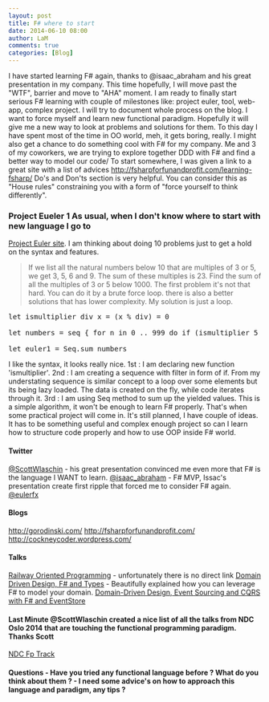 ```yaml
---
layout: post
title: F# where to start
date: 2014-06-10 08:00
author: LaM
comments: true
categories: [Blog]
---
```

<p>I have started learning F# again, thanks to @isaac_abraham and his great presentation in my company. This time hopefully, I will move past the "WTF", barrier and move to "AHA" moment. I am ready to finally start serious F# learning with couple of milestones like: project euler, tool, web-app, complex project. I will try to document whole process on the blog. I want to force myself and learn new functional paradigm. Hopefully it will give me a new way to look at problems and solutions for them. To this day I have spent most of the time in OO world, meh, it gets boring, really. I might also get a chance to do something cool with F# for my company. Me and 3 of my coworkers, we are trying to explore together DDD with F# and find a better way to model our code/ To start somewhere, I was given a link to a great site with a list of advices <a href="http://fsharpforfunandprofit.com/learning-fsharp/">http://fsharpforfunandprofit.com/learning-fsharp/</a> Do's and Don'ts section is very helpful. You can consider this as "House rules" constraining you with a form of "force yourself to think differently".</p>

<h3>Project Eueler 1 As usual, when I don't know where to start with new language I go to</h3>

<p><a href="https://projecteuler.net/">Project Euler site</a>. I am thinking about doing 10 problems just to get a hold on the syntax and features.</p>

<blockquote>
  <p>If we list all the natural numbers below 10 that are multiples of 3 or 5, we get 3, 5, 6 and 9. The sum of these multiples is 23. Find the sum of all the multiples of 3 or 5 below 1000. The first problem it's not that hard. You can do it by a brute force loop. there is also a better solutions that has lower complexity. My solution is just a loop.</p>
</blockquote>

<pre class="lang:c# decode:true " >let ismultiplier div x = (x % div) = 0

let numbers = seq { for n in 0 .. 999 do if (ismultiplier 5 n || ismultiplier 3 n) then yield n  }

let euler1 = Seq.sum numbers</pre>

<p>I like the syntax, it looks really nice. 1st : I am declaring new function 'ismultiplier'. 2nd : I am creating a sequence with filter in form of if. From my understating sequence is similar concept to a loop over some elements but its being lazy loaded. The data is created on the fly, while code iterates through it. 3rd : I am using Seq method to sum up the yielded values. This is a simple algorithm, it won't be enough to learn F# properly. That's when some practical project will come in. It's still planned, I have couple of ideas. It has to be something useful and complex enough project so can I learn how to structure code properly and how to use OOP inside F# world.</p>

<h4>Twitter</h4>

<p><a href="https://twitter.com/ScottWlaschin">@ScottWlaschin</a> - his great presentation convinced me even more that F# is the language I WANT to learn. <a href="https://twitter.com/isaac_abraham">@isaac_abraham</a> - F# MVP, Issac's presentation create first ripple that forced me to consider F# again. <a href="https://twitter.com/eulerfx">@eulerfx</a></p>

<h4>Blogs</h4>

<p><a href="http://gorodinski.com/">http://gorodinski.com/</a> <a href="http://fsharpforfunandprofit.com">http://fsharpforfunandprofit.com/</a> <a href="http://cockneycoder.wordpress.com/">http://cockneycoder.wordpress.com/</a></p>

<h4>Talks</h4>

<p><a href="http://vimeo.com/channels/ndc2014/page:9">Railway Oriented Programming</a> - unfortunately there is no direct link <a href="https://skillsmatter.com/skillscasts/4971-domain-driven-design-with-scott-wlaschin">Domain Driven Design, F# and Types</a> - Beautifully explained how you can leverage F# to model your domain. <a href="https://www.youtube.com/watch?v=MHvr71T_LZw">Domain-Driven Design, Event Sourcing and CQRS with F# and EventStore</a></p>

<h4>Last Minute @ScottWlaschin created a nice list of all the talks from NDC Oslo 2014 that are touching the functional programming paradigm. Thanks Scott</h4>

<p><a href="https://gist.github.com/swlaschin/269faaf27c405a808064">NDC Fp Track</a></p>

<h4>Questions - Have you tried any functional language before ? What do you think about them ? - I need some advice's on how to approach this language and paradigm, any tips ?</h4>

